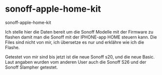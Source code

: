 # sonoff-apple-home-kit
sonoff-apple-home-kit

Ich stelle hier die Daten bereit um die Sonoff Modelle mit der Firmware zu flashen damit man die Sonoff mit der IPHONE-app HOME steuern kann.
Die Files sind nicht von mir, ich übersetze es nur und erklähre wie ich die Flashe.

Getestet von mir sind bis jetzt ist die neue Sonoff s20, und die neue Basic. Laut angaben wurden vom anderen User auch die Sonoff S26 und der Sonoff Slampher getestet.
